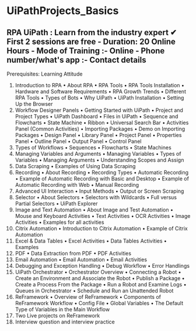 # UiPathProjects_Basics

RPA UiPath : Learn from the industry expert
✔ First 2 sessions are free
    - Duration: 20 Online Hours
    - Mode of Training :- Online 
    - Phone number/what's app :-
Contact details 
------------------------

Prerequisites: Learning Attitude
1. Introduction to RPA
    • About RPA
    • RPA Tools
    • RPA Tools Installation
    • Hardware and Software Requirements
    • RPA Growth Trends
    • Different RPA Tools
    • Types of Bots
    • Why UiPath
    • UiPath Installation
    • Setting Up the Browser
2. Workflow Designer Panels
    • Getting Started with UiPath
    • Project and Project Types
    • UiPath Dashboard
    • Files in UiPath
    • Sequence and Flowcharts
    • State Machine
    • Ribbon
    • Universal Search Bar
    • Activities Panel (Common Activities)
    • Importing Packages
    • Demo on Importing Packages
    • Design Panel
    • Library Panel
    • Project Panel
    • Properties Panel
    • Outline Panel
    • Output Panel
    • Control Panel
3. Types of Workflows
    • Sequences
    • Flowcharts
    • State Machines
4. Managing Variables and Arguments
    • Managing Variables
    • Types of Variables
    • Managing Arguments
    • Understanding Scopes and Assign
5. Data Scraping
    • Examples of Using Data Scraping
6. Recording
    • About Recording
    • Recording Types
    • Automatic Recording
    • Example of Automatic Recording with Basic and Desktop
    • Example of Automatic Recording with Web
    • Manual Recording
7. Advanced UI Interaction
    • Input Methods
    • Output or Screen Scraping
8. Selector
    • About Selectors
    • Selectors with Wildcards
    • Full versus Partial Selectors
    • UiPath Explorer
9. Image and Text Automation
    • About Image and Test Automation
    • Mouse and Keyboard Activities
    • Text Activities
    • OCR Activities
    • Image Activities
    • Examples for all activities
10. Citrix Automation
    • Introduction to Citrix Automation
    • Example of Citrix Automation
11. Excel & Data Tables 
    • Excel Activities
    • Data Tables Activities
    • Examples
12. PDF
    • Data Extraction from PDF
    • PDF Activities
13. Email Automation
    • Email Automation
    • Email Activities
14. Debugging and Exception Handling
    • Debug Workflow
    • Error Handlings
15. UiPath Orchestrator
    • Orchestrator Overview
    • Connecting a Robot
    • Create an Environment and Associate the Robot
    • Publish a Package
    • Create a Process From the Package
    • Run a Robot and Examine Logs
    • Queues in Orchestrator
    • Schedule and Run an Unattended Robot
16. ReFramework
    • Overview of ReFramework
    • Components of ReFramework Workflow
    • Config File
    • Global Variables
    • The Default Type of Variables in the Main Workflow
17. Two Live projects on ReFramework
18. Interview question and interview practice
